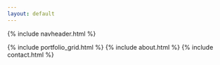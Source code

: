 ```yaml
---
layout: default
---
```

{% include navheader.html %}

{% include portfolio_grid.html %}
{% include about.html %}
{% include contact.html %}
